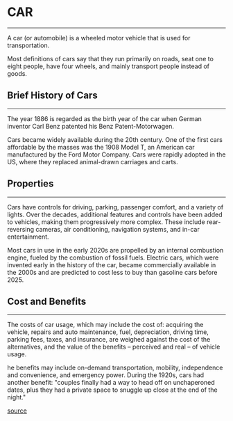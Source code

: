 # CAR

***
A car (or automobile) is a wheeled motor vehicle that is used for transportation.


Most definitions of cars say that they run primarily on roads, seat one to eight people, have four wheels, and mainly transport people instead of goods.

## Brief History of Cars

***
The year 1886 is regarded as the birth year of the car when German inventor Carl Benz patented his Benz Patent-Motorwagen.

Cars became widely available during the 20th century. One of the first cars affordable by the masses was the 1908 Model T, an American car manufactured by the Ford Motor Company. Cars were rapidly adopted in the US, where they replaced animal-drawn carriages and carts.

## Properties

***
Cars have controls for driving, parking, passenger comfort, and a variety of lights. Over the decades, additional features and controls have been added to vehicles, making them progressively more complex. These include rear-reversing cameras, air conditioning, navigation systems, and in-car entertainment.

Most cars in use in the early 2020s are propelled by an internal combustion engine, fueled by the combustion of fossil fuels. Electric cars, which were invented early in the history of the car, became commercially available in the 2000s and are predicted to cost less to buy than gasoline cars before 2025.


## Cost and Benefits

***
The costs of car usage, which may include the cost of: acquiring the vehicle, repairs and auto maintenance, fuel, depreciation, driving time, parking fees, taxes, and insurance, are weighed against the cost of the alternatives, and the value of the benefits – perceived and real – of vehicle usage.

he benefits may include on-demand transportation, mobility, independence and convenience, and emergency power. During the 1920s, cars had another benefit: "couples finally had a way to head off on unchaperoned dates, plus they had a private space to snuggle up close at the end of the night."

[source](https://en.wikipedia.org/wiki/Car)


<!-- 
  const [showMessage, setShowMessage]= useState(false)

  const showTheMessage=()=>{
    setShowMessage((prev)=> !prev)
  } -->

<!-- <button onClick={showTheMessage}>Show</button>
      {showMessage && <h2>SHOW THIS ON CLICK</h2>} -->
   
